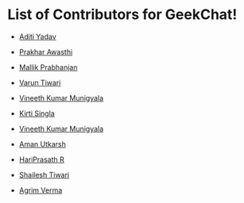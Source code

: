 # List of Contributors for GeekChat!

<!-- Format for adding contributor is as follows-
- [Aditya Verma](https://github.com/homewardgamer) -->


- [Aditi Yadav](https://github.com/adtoria)
- [Prakhar Awasthi](https://github.com/prakhar011)
- [Mallik Prabhanjan](https://github.com/vemulapandu)
- [Varun Tiwari](https://github.com/varunKT001)

-   [Vineeth Kumar Munigyala](https://github.com/VineethKumarM)
-    [Kirti Singla](https://github.com/codesanta142)

- [Vineeth Kumar Munigyala](https://github.com/VineethKumarM)
- [Aman Utkarsh](https://github.com/mitrya) 
- [HariPrasath R](https://github.com/HariPrasath-3)
- [Shailesh Tiwari](https://github.com/shlesh)
- [Agrim Verma](https://github.com/AgrimVerma)




<!-- Add yourself above this line! -->
